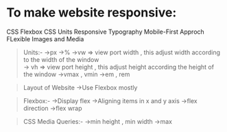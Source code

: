 # To make website responsive:
CSS Flexbox
CSS Units 
Responsive Typography
Mobile-First Approch
FLexible Images and Media

>Units:-
->px
->%
->vw => view port width , this adjust width according to the width of the window  
-> vh => view port height , this adjust height according the height of the window 
->vmax , vmin
->em , rem

>Layout of Website
->Use Flexbox mostly

>Flexbox:-
->Display flex
->Aligning items in x and y axis
->flex direction 
->flex wrap

>CSS Media Queries:-
->min height , min width 
->max 